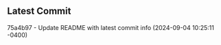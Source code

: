 
## Latest Commit
75a4b97 - Update README with latest commit info (2024-09-04 10:25:11 -0400) <Yunxi-Zhou>
